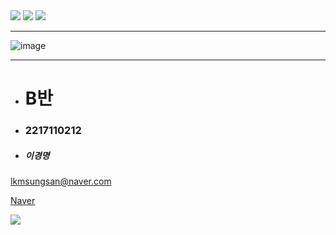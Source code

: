 <img src="https://capsule-render.vercel.app/api?type=waving&color=auto&height=300&section=header&text=창원%20폴리텍&fontSize=90" />
<img src="https://img.shields.io/badge/SmartFactory-007396 style=flat&logo=Java&logoColor=white"/>
<img src="https://img.shields.io/badge/선형동교수님-3776AB style=social&logo=Python&logoColor=black"/>

-------------





![image](https://user-images.githubusercontent.com/111823019/194746549-112c8c12-4da3-44a5-b65a-1974b0aed5a9.png)

-------------
+ # B반
- ### 2217110212
* ##### 이경명
lkmsungsan@naver.com


[Naver](https://naver.com, "naver link")

<img src="https://capsule-render.vercel.app/api?type=Soft&color=auto&height=300&section=footer&text=MARK%20DOWN&fontSize=90" />
